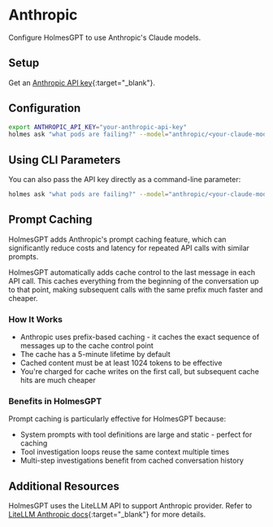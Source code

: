 # Anthropic

Configure HolmesGPT to use Anthropic's Claude models.

## Setup

Get an [Anthropic API key](https://support.anthropic.com/en/articles/8114521-how-can-i-access-the-anthropic-api){:target="_blank"}.

## Configuration

```bash
export ANTHROPIC_API_KEY="your-anthropic-api-key"
holmes ask "what pods are failing?" --model="anthropic/<your-claude-model>"
```

## Using CLI Parameters

You can also pass the API key directly as a command-line parameter:

```bash
holmes ask "what pods are failing?" --model="anthropic/<your-claude-model>" --api-key="your-api-key"
```

## Prompt Caching

HolmesGPT adds Anthropic's prompt caching feature, which can significantly reduce costs and latency for repeated API calls with similar prompts.

HolmesGPT automatically adds cache control to the last message in each API call. This caches everything from the beginning of the conversation up to that point, making subsequent calls with the same prefix much faster and cheaper.

### How It Works

- Anthropic uses prefix-based caching - it caches the exact sequence of messages up to the cache control point
- The cache has a 5-minute lifetime by default
- Cached content must be at least 1024 tokens to be effective
- You're charged for cache writes on the first call, but subsequent cache hits are much cheaper

### Benefits in HolmesGPT

Prompt caching is particularly effective for HolmesGPT because:

- System prompts with tool definitions are large and static - perfect for caching
- Tool investigation loops reuse the same context multiple times
- Multi-step investigations benefit from cached conversation history

## Additional Resources

HolmesGPT uses the LiteLLM API to support Anthropic provider. Refer to [LiteLLM Anthropic docs](https://litellm.vercel.app/docs/providers/anthropic){:target="_blank"} for more details.
